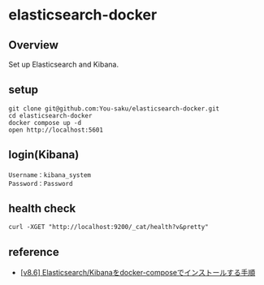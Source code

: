# elasticsearch-docker

## Overview
Set up Elasticsearch and Kibana.

## setup
```
git clone git@github.com:You-saku/elasticsearch-docker.git
cd elasticsearch-docker
docker compose up -d
open http://localhost:5601
```

## login(Kibana)
```
Username：kibana_system
Password：Password
```

## health check
```
curl -XGET "http://localhost:9200/_cat/health?v&pretty"
```

## reference
* [[v8.6] Elasticsearch/Kibanaをdocker-composeでインストールする手順](https://qiita.com/takeo-furukubo/items/c2f194679afadc06a4e9#kibana-%E3%83%AD%E3%82%B0%E3%82%A4%E3%83%B3)
